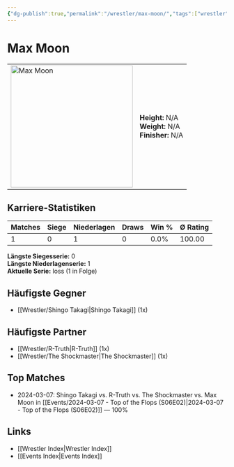 ```yaml
---
{"dg-publish":true,"permalink":"/wrestler/max-moon/","tags":["wrestler"],"noteIcon":"","created":"2025-08-11T09:33:20.144+02:00"}
---
```



# Max Moon

<table>
<tr>
<td><img src="Max Moon.png" width="280" alt="Max Moon"></td>
<td>
<b>Height:</b> N/A<br>
<b>Weight:</b> N/A<br>
<b>Finisher:</b> N/A<br>
</td>
</tr>
</table>

## Karriere-Statistiken

| Matches | Siege | Niederlagen | Draws | Win % | Ø Rating |
|---------|-------|-------------|-------|-------|-----------|
| 1 | 0 | 1 | 0 | 0.0% | 100.00 |

**Längste Siegesserie:** 0<br>**Längste Niederlagenserie:** 1<br>**Aktuelle Serie:** loss (1 in Folge)


## Häufigste Gegner
- [[Wrestler/Shingo Takagi\|Shingo Takagi]] (1x)

## Häufigste Partner
- [[Wrestler/R-Truth\|R-Truth]] (1x)
- [[Wrestler/The Shockmaster\|The Shockmaster]] (1x)

## Top Matches
- 2024-03-07: Shingo Takagi vs. R-Truth vs. The Shockmaster vs. Max Moon in [[Events/2024-03-07 - Top of the Flops (S06E02)\|2024-03-07 - Top of the Flops (S06E02)]] — 100%

## Links
- [[Wrestler Index\|Wrestler Index]]
- [[Events Index\|Events Index]]

